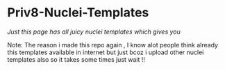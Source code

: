 # Priv8-Nuclei-Templates

*Just this page has all juicy nuclei templates which gives you $$$$*

Note: The reason i made this repo again , I know alot people think already this templates available in internet but just bcoz i upload other nuclei templates also so it takes some times just wait !!
